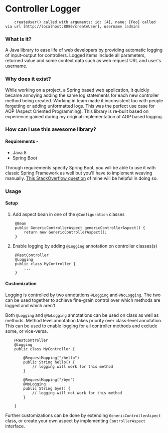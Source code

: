 # Controller Logger

        createUser() called with arguments: id: [4], name: [Foo] called via url [http://localhost:8080/createUser], username [admin]

### What is it?

A Java library to ease life of web developers by providing automatic logging 
of input-output for controllers. Logged items include all parameters, returned value
and some context data such as web request URL and user's username.
 
### Why does it exist?

While working on a project, a Spring based web application, it quickly became annoying adding
the same log statements for each new controller method being created. Working in team
made it inconsistent too with people forgetting or adding unformatted logs. This was
the perfect use case for AOP (Aspect Oriented Programming). This library is re-built 
based on experience gained during my original implementation of AOP based logging.

### How can I use this awesome library?

#### Requirements -
* Java 8
* Spring Boot

Through requirements specify Spring Boot, you will be able to use it with classic Spring Framework
as well but you'll have to implement weaving manually. 
[This StackOverflow question](https://stackoverflow.com/questions/41373745/spring-cache-with-couchbase-using-loadtimeweaving-strangely-not-working) 
of mine will be helpful in doing so.

### Usage

#### Setup

1. Add aspect bean in one of the `@Configuration` classes

        @Bean
        public GenericControllerAspect genericControllerAspect() {
            return new GenericControllerAspect();
        }
        
2. Enable logging by adding `@Logging` annotation on controller classes(s)

        @RestController
        @Logging
        public class MyController {
            ...
        }

#### Customization

Logging is controlled by two annotations `@Logging` and `@NoLogging`. The two can be used together to achieve 
fine-grain control over which methods are logged and which aren't.

Both `@Logging` and `@NoLogging` annotations can be used on class as well as methods. Method level annotation takes
priority over class-level annotation. This can be used to enable logging for all controller methods and exclude some, 
or vice-versa.

        @RestController
        @Logging
        public class MyController {
            
            @RequestMapping("/hello")
            public String hello() {
                // logging will work for this method
            }
            
            @RequestMapping("/bye")
            @NoLogging
            public String bye() {
                // logging will not work for this method
            }
            
        }
        
Further customizations can be done by extending `GenericControllerAspect` class, or create your own aspect by 
implementing `ControllerAspect` interface. 